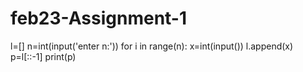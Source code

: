 # feb23-Assignment-1
l=[]
n=int(input('enter n:'))
for i in range(n):
    x=int(input())
    l.append(x)
p=l[::-1]
print(p)
